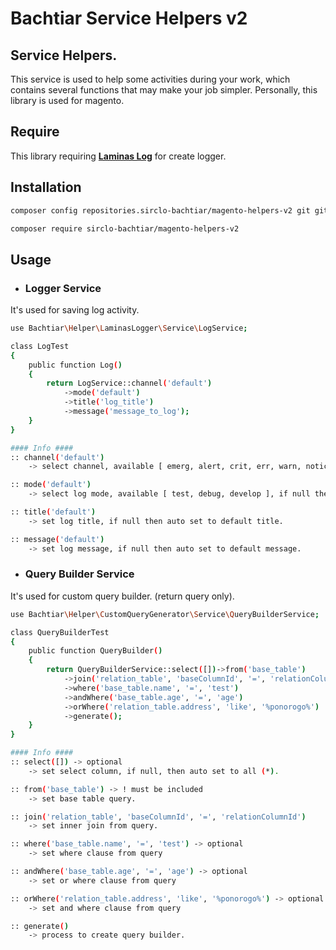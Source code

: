 # Bachtiar Service Helpers v2

## Service Helpers.
This service is used to help some activities during your work, which contains several functions that may make your job simpler.
Personally, this library is used for magento.

## Require
This library requiring **[Laminas Log](https://github.com/laminas/laminas-log)** for create logger.
## Installation

```bash
composer config repositories.sirclo-bachtiar/magento-helpers-v2 git git@github.com:sirclo-bachtiar/magento-helpers-v2.git
```
```bash
composer require sirclo-bachtiar/magento-helpers-v2
```

## Usage
- ### Logger Service
It's used for saving log activity.
```bash
use Bachtiar\Helper\LaminasLogger\Service\LogService;

class LogTest
{
    public function Log()
    {
        return LogService::channel('default')
            ->mode('default')
            ->title('log_title')
            ->message('message_to_log');
    }
}

#### Info ####
:: channel('default')
    -> select channel, available [ emerg, alert, crit, err, warn, notice, info ], if null then auto set to default.

:: mode('default')
    -> select log mode, available [ test, debug, develop ], if null then auto set to default.

:: title('default')
    -> set log title, if null then auto set to default title.

:: message('default')
    -> set log message, if null then auto set to default message.

```

- ### Query Builder Service
It's used for custom query builder. (return query only).
```bash
use Bachtiar\Helper\CustomQueryGenerator\Service\QueryBuilderService;

class QueryBuilderTest
{
    public function QueryBuilder()
    {
        return QueryBuilderService::select([])->from('base_table')
            ->join('relation_table', 'baseColumnId', '=', 'relationColumnId')
            ->where('base_table.name', '=', 'test')
            ->andWhere('base_table.age', '=', 'age')
            ->orWhere('relation_table.address', 'like', '%ponorogo%')
            ->generate();
    }
}

#### Info ####
:: select([]) -> optional
    -> set select column, if null, then auto set to all (*).

:: from('base_table') -> ! must be included
    -> set base table query.

:: join('relation_table', 'baseColumnId', '=', 'relationColumnId')
    -> set inner join from query.

:: where('base_table.name', '=', 'test') -> optional
    -> set where clause from query

:: andWhere('base_table.age', '=', 'age') -> optional
    -> set or where clause from query

:: orWhere('relation_table.address', 'like', '%ponorogo%') -> optional
    -> set and where clause from query

:: generate()
    -> process to create query builder.
```
